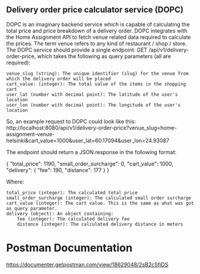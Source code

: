 ## Delivery order price calculator service (DOPC)
DOPC is an imaginary backend service which is capable of calculating the total price and price breakdown of a delivery order. 
DOPC integrates with the Home Assignment API to fetch venue related data required to calculate the prices. The term venue refers to any kind of restaurant / shop / store.
The DOPC service should provide a single endpoint: GET /api/v1/delivery-order-price, which takes the following as query parameters (all are required):

    venue_slug (string): The unique identifier (slug) for the venue from which the delivery order will be placed
    cart_value: (integer): The total value of the items in the shopping cart
    user_lat (number with decimal point): The latitude of the user's location
    user_lon (number with decimal point): The longitude of the user's location

So, an example request to DOPC could look like this:
http://localhost:8080/api/v1/delivery-order-price?venue_slug=home-assignment-venue-helsinki&cart_value=1000&user_lat=60.17094&user_lon=24.93087

The endpoint should return a JSON response in the following format:

{
  "total_price": 1190,
  "small_order_surcharge": 0,
  "cart_value": 1000,
  "delivery": {
    "fee": 190,
    "distance": 177
  }
}

Where:

    total_price (integer): The calculated total price
    small_order_surcharge (integer): The calculated small order surcharge
    cart_value (integer): The cart value. This is the same as what was got as query parameter.
    delivery (object): An object containing:
        fee (integer): The calculated delivery fee
        distance (integer): The calculated delivery distance in meters

# Postman Documentation
https://documenter.getpostman.com/view/18629048/2sB2cSfiDS

